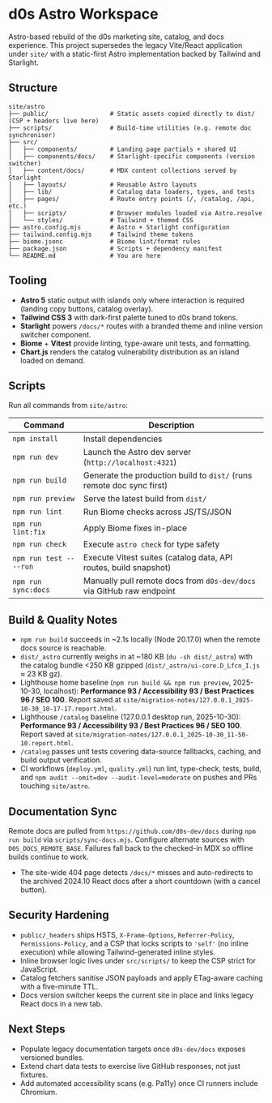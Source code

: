 # d0s Astro Workspace

Astro-based rebuild of the d0s marketing site, catalog, and docs experience. This project supersedes the legacy Vite/React application under `site/` with a static-first Astro implementation backed by Tailwind and Starlight.

## Structure

```
site/astro
├── public/                 # Static assets copied directly to dist/ (CSP + headers live here)
├── scripts/                # Build-time utilities (e.g. remote doc synchroniser)
├── src/
│   ├── components/         # Landing page partials + shared UI
│   ├── components/docs/    # Starlight-specific components (version switcher)
│   ├── content/docs/       # MDX content collections served by Starlight
│   ├── layouts/            # Reusable Astro layouts
│   ├── lib/                # Catalog data loaders, types, and tests
│   ├── pages/              # Route entry points (/, /catalog, /api, etc.)
│   ├── scripts/            # Browser modules loaded via Astro.resolve
│   └── styles/             # Tailwind + themed CSS
├── astro.config.mjs        # Astro + Starlight configuration
├── tailwind.config.mjs     # Tailwind theme tokens
├── biome.jsonc             # Biome lint/format rules
├── package.json            # Scripts + dependency manifest
└── README.md               # You are here
```

## Tooling

- **Astro 5** static output with islands only where interaction is required (landing copy buttons, catalog overlay).
- **Tailwind CSS 3** with dark-first palette tuned to d0s brand tokens.
- **Starlight** powers `/docs/*` routes with a branded theme and inline version switcher component.
- **Biome** + **Vitest** provide linting, type-aware unit tests, and formatting.
- **Chart.js** renders the catalog vulnerability distribution as an island loaded on demand.

## Scripts

Run all commands from `site/astro`:

| Command | Description |
| --- | --- |
| `npm install` | Install dependencies |
| `npm run dev` | Launch the Astro dev server (`http://localhost:4321`) |
| `npm run build` | Generate the production build to `dist/` (runs remote doc sync first) |
| `npm run preview` | Serve the latest build from `dist/` |
| `npm run lint` | Run Biome checks across JS/TS/JSON |
| `npm run lint:fix` | Apply Biome fixes in-place |
| `npm run check` | Execute `astro check` for type safety |
| `npm run test -- --run` | Execute Vitest suites (catalog data, API routes, build snapshot) |
| `npm run sync:docs` | Manually pull remote docs from `d0s-dev/docs` via GitHub raw endpoint |

## Build & Quality Notes

- `npm run build` succeeds in ~2.1s locally (Node 20.17.0) when the remote docs source is reachable.
- `dist/_astro` currently weighs in at ~180 KB (`du -sh dist/_astro`) with the catalog bundle <250 KB gzipped (`dist/_astro/ui-core.D_Lfcn_I.js` ≈ 23 KB gz).
- Lighthouse home baseline (`npm run build && npm run preview`, 2025-10-30, localhost): **Performance 93 / Accessibility 93 / Best Practices 96 / SEO 100**. Report saved at `site/migration-notes/127.0.0.1_2025-10-30_10-17-17.report.html`.
- Lighthouse `/catalog` baseline (127.0.0.1 desktop run, 2025-10-30): **Performance 93 / Accessibility 93 / Best Practices 96 / SEO 100**. Report saved at `site/migration-notes/127.0.0.1_2025-10-30_11-50-10.report.html`.
- `/catalog` passes unit tests covering data-source fallbacks, caching, and build output verification.
- CI workflows (`deploy.yml`, `quality.yml`) run lint, type-check, tests, build, and `npm audit --omit=dev --audit-level=moderate` on pushes and PRs touching `site/astro`.

## Documentation Sync

Remote docs are pulled from `https://github.com/d0s-dev/docs` during `npm run build` via `scripts/sync-docs.mjs`. Configure alternate sources with `D0S_DOCS_REMOTE_BASE`. Failures fall back to the checked-in MDX so offline builds continue to work.
- The site-wide 404 page detects `/docs/*` misses and auto-redirects to the archived 2024.10 React docs after a short countdown (with a cancel button).

## Security Hardening

- `public/_headers` ships HSTS, `X-Frame-Options`, `Referrer-Policy`, `Permissions-Policy`, and a CSP that locks scripts to `'self'` (no inline execution) while allowing Tailwind-generated inline styles.
- Inline browser logic lives under `src/scripts/` to keep the CSP strict for JavaScript.
- Catalog fetchers sanitise JSON payloads and apply ETag-aware caching with a five-minute TTL.
- Docs version switcher keeps the current site in place and links legacy React docs in a new tab.

## Next Steps

- Populate legacy documentation targets once `d0s-dev/docs` exposes versioned bundles.
- Extend chart data tests to exercise live GitHub responses, not just fixtures.
- Add automated accessibility scans (e.g. Pa11y) once CI runners include Chromium.
